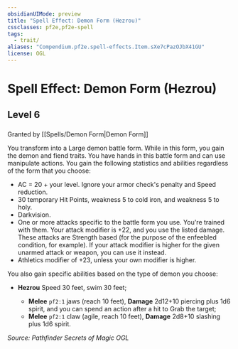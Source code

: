 ```yaml
---
obsidianUIMode: preview
title: "Spell Effect: Demon Form (Hezrou)"
cssclasses: pf2e,pf2e-spell
tags:
  - trait/
aliases: "Compendium.pf2e.spell-effects.Item.sXe7cPazOJbX41GU"
license: OGL
---
```

# Spell Effect: Demon Form (Hezrou)
## Level 6
### 






Granted by [[Spells/Demon Form|Demon Form]]

You transform into a Large demon battle form. While in this form, you gain the demon and fiend traits. You have hands in this battle form and can use manipulate actions. You gain the following statistics and abilities regardless of the form that you choose:

*   AC = 20 + your level. Ignore your armor check's penalty and Speed reduction.
*   30 temporary Hit Points, weakness 5 to cold iron, and weakness 5 to holy.
*   Darkvision.
*   One or more attacks specific to the battle form you use. You're trained with them. Your attack modifier is +22, and you use the listed damage. These attacks are Strength based (for the purpose of the enfeebled condition, for example). If your attack modifier is higher for the given unarmed attack or weapon, you can use it instead.
*   Athletics modifier of +23, unless your own modifier is higher.

You also gain specific abilities based on the type of demon you choose:

*   **Hezrou** Speed 30 feet, swim 30 feet;
    
    *   **Melee** `pf2:1` jaws (reach 10 feet), **Damage** 2d12+10 piercing plus 1d6 spirit, and you can spend an action after a hit to Grab the target;
    *   **Melee** `pf2:1` claw (agile, reach 10 feet), **Damage** 2d8+10 slashing plus 1d6 spirit.

*Source: Pathfinder Secrets of Magic*
*OGL*